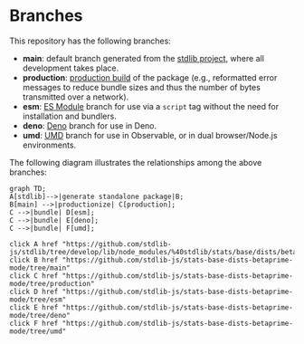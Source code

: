 <!--

@license Apache-2.0

Copyright (c) 2022 The Stdlib Authors.

Licensed under the Apache License, Version 2.0 (the "License");
you may not use this file except in compliance with the License.
You may obtain a copy of the License at

    http://www.apache.org/licenses/LICENSE-2.0

Unless required by applicable law or agreed to in writing, software
distributed under the License is distributed on an "AS IS" BASIS,
WITHOUT WARRANTIES OR CONDITIONS OF ANY KIND, either express or implied.
See the License for the specific language governing permissions and
limitations under the License.

-->

# Branches

This repository has the following branches:

-   **main**: default branch generated from the [stdlib project][stdlib-url], where all development takes place.
-   **production**: [production build][production-url] of the package (e.g., reformatted error messages to reduce bundle sizes and thus the number of bytes transmitted over a network).
-   **esm**: [ES Module][esm-url] branch for use via a `script` tag without the need for installation and bundlers.
-   **deno**: [Deno][deno-url] branch for use in Deno.
-   **umd**: [UMD][umd-url] branch for use in Observable, or in dual browser/Node.js environments.

The following diagram illustrates the relationships among the above branches:

```mermaid
graph TD;
A[stdlib]-->|generate standalone package|B;
B[main] -->|productionize| C[production];
C -->|bundle| D[esm];
C -->|bundle| E[deno];
C -->|bundle| F[umd];

click A href "https://github.com/stdlib-js/stdlib/tree/develop/lib/node_modules/%40stdlib/stats/base/dists/betaprime/mode"
click B href "https://github.com/stdlib-js/stats-base-dists-betaprime-mode/tree/main"
click C href "https://github.com/stdlib-js/stats-base-dists-betaprime-mode/tree/production"
click D href "https://github.com/stdlib-js/stats-base-dists-betaprime-mode/tree/esm"
click E href "https://github.com/stdlib-js/stats-base-dists-betaprime-mode/tree/deno"
click F href "https://github.com/stdlib-js/stats-base-dists-betaprime-mode/tree/umd"
```

[stdlib-url]: https://github.com/stdlib-js/stdlib/tree/develop/lib/node_modules/%40stdlib/stats/base/dists/betaprime/mode
[production-url]: https://github.com/stdlib-js/stats-base-dists-betaprime-mode/tree/production
[deno-url]: https://github.com/stdlib-js/stats-base-dists-betaprime-mode/tree/deno
[umd-url]: https://github.com/stdlib-js/stats-base-dists-betaprime-mode/tree/umd
[esm-url]: https://github.com/stdlib-js/stats-base-dists-betaprime-mode/tree/esm